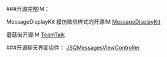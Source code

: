 ###开源完整IM：

MessageDisplayKit 模仿微信样式的开源IM
[MessageDisplayKit](https://github.com/xhzengAIB/MessageDisplayKit)

蘑菇街开源IM
[TeamTalk](https://github.com/mogujie/TeamTalk)

###开源聊天界面组件：
[JSQMessagesViewController](https://github.com/jessesquires/JSQMessagesViewController)


